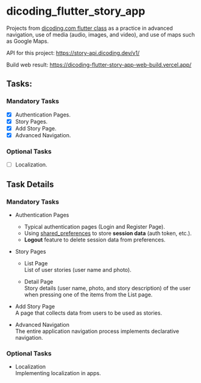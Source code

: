 [class-link]: https://www.dicoding.com/academies/480

# dicoding_flutter_story_app

Projects from [dicoding.com flutter class][class-link] as a practice in advanced
navigation, use of media (audio, images, and video), and use of maps such as
Google Maps.

API for this project: https://story-api.dicoding.dev/v1/

Build web result: https://dicoding-flutter-story-app-web-build.vercel.app/

## Tasks:

### Mandatory Tasks

- [x] Authentication Pages.
- [x] Story Pages.
- [x] Add Story Page.
- [x] Advanced Navigation.

### Optional Tasks

- [ ] Localization.

## Task Details

### Mandatory Tasks

- Authentication Pages

  - Typical authentication pages (Login and Register Page).
  - Using [shared_preferences](https://pub.dev/packages/shared_preferences) to
    store **session data** (auth token, etc.).
  - **Logout** feature to delete session data from preferences.

- Story Pages

  - List Page  
    List of user stories (user name and photo).

  - Detail Page  
    Story details (user name, photo, and story description) of the user when
    pressing one of the items from the List page.

- Add Story Page  
  A page that collects data from users to be used as stories.

- Advanced Navigation  
  The entire application navigation process implements declarative navigation.

### Optional Tasks

- Localization  
  Implementing localization in apps.
